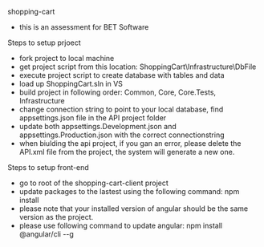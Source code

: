 shopping-cart
- this is an assessment for BET Software

Steps to setup prjoect
- fork project to local machine
- get project script from this location: ShoppingCart\Infrastructure\DbFile
- execute project script to create database with tables and data
- load up ShoppingCart.sln in VS
- build project in following order: Common, Core, Core.Tests, Infrastructure
- change connection string to point to your local database, find appsettings.json file in the API project folder
- update both appsettings.Development.json and appsettings.Production.json with the correct connectionstring
- when biulding the api project, if you gan an error, please delete the API.xml file from the project, the system will generate a new one.

Steps to setup front-end
- go to root of the shopping-cart-client project
- update packages to the lastest using the following command: npm install
- please note that your installed version of angular should be the same version as the project. 
- please use following command to update angular: npm install @angular/cli --g
